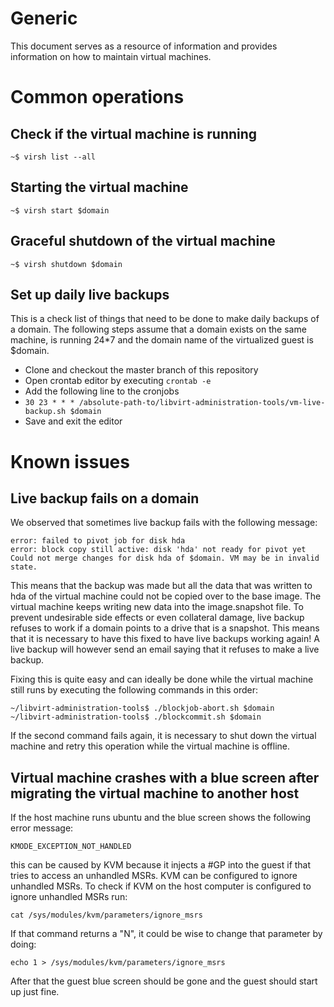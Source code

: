 # Generic

This document serves as a resource of information and provides information on how to maintain virtual machines.

# Common operations

## Check if the virtual machine is running

`
~$ virsh list --all
`

## Starting the virtual machine


`
~$ virsh start $domain
`

## Graceful shutdown of the virtual machine

```
~$ virsh shutdown $domain
```

## Set up daily live backups

This is a check list of things that need to be done to make daily backups of a domain. The following steps assume that a domain exists on the same machine, is running 24\*7 and the domain name of the virtualized guest is $domain.

* Clone and checkout the master branch of this repository
* Open crontab editor by executing `crontab -e`
* Add the following line to the cronjobs
* `30 23 * * * /absolute-path-to/libvirt-administration-tools/vm-live-backup.sh $domain`
* Save and exit the editor

# Known issues

## Live backup fails on a domain

We observed that sometimes live backup fails with the following message:

```
error: failed to pivot job for disk hda
error: block copy still active: disk 'hda' not ready for pivot yet
Could not merge changes for disk hda of $domain. VM may be in invalid state.
```

This means that the backup was made but all the data that was written to hda of the virtual machine could not be copied over to the base image. The virtual machine keeps writing new data into the image.snapshot file. To prevent undesirable side effects or even collateral damage, live backup refuses to work if a domain points to a drive that is a snapshot. This means that it is necessary to have this fixed to have live backups working again! A live backup will however send an email saying that it refuses to make a live backup.

Fixing this is quite easy and can ideally be done while the virtual machine still runs by executing the following commands in this order:

```
~/libvirt-administration-tools$ ./blockjob-abort.sh $domain
~/libvirt-administration-tools$ ./blockcommit.sh $domain
```

If the second command fails again, it is necessary to shut down the virtual machine and retry this operation while the virtual machine is offline.

## Virtual machine crashes with a blue screen after migrating the virtual machine to another host

If the host machine runs ubuntu and the blue screen shows the following error message:

```
KMODE_EXCEPTION_NOT_HANDLED
```

this can be caused by KVM because it injects a #GP into the guest if that tries to access an unhandled MSRs. KVM can be configured to ignore unhandled MSRs. To check if KVM on the host computer is configured to ignore unhandled MSRs run:

```
cat /sys/modules/kvm/parameters/ignore_msrs
```

If that command returns a "N", it could be wise to change that parameter by doing:

```
echo 1 > /sys/modules/kvm/parameters/ignore_msrs
```

After that the guest blue screen should be gone and the guest should start up just fine.


